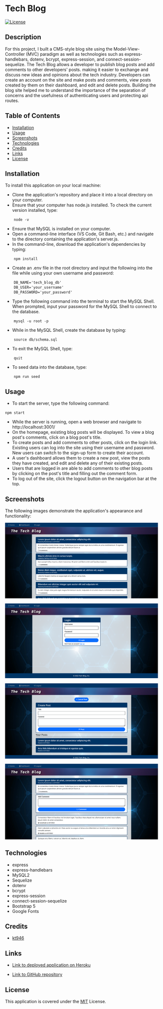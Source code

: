 # Tech Blog
[![License](https://img.shields.io/badge/License-MIT-blue)](https://opensource.org/licenses/MIT)

## Description

For this project, I built a CMS-style blog site using the Model-View-Controller (MVC) paradigm as well as technologies such as express-handlebars, dotenv, bcrypt, express-session, and connect-session-sequelize. The Tech Blog allows a developer to publish blog posts and add comments to other developers' posts. making it easier to exchange and discuss new ideas and opinions about the tech industry. Developers can create an account on the site and make posts and comments, view posts created by them on their dashboard, and edit and delete posts. Building the blog site helped me to understand the importance of the separation of concerns and the usefulness of authenticating users and protecting api routes.

## Table of Contents

* [Installation](#installation)
* [Usage](#usage)
* [Screenshots](#screenshots)
* [Technologies](#technologies)
* [Credits](#credits)
* [Links](#links)
* [License](#license)

## Installation

To install this application on your local machine:
- Clone the application's repository and place it into a local directory on your computer.
- Ensure that your computer has node.js installed. To check the current version installed, type:
```
    node -v
```
- Ensure that MySQL is installed on your computer.
- Open a command-line interface (VS Code, Git Bash, etc.) and navigate to the directory containing the application's server.js.
- In the command-line, download the application's dependencies by typing: 
```
    npm install
```
- Create an .env file in the root directory and input the following into the file while using your own username and password:
```
    DB_NAME='tech_blog_db'
    DB_USER='your_username'
    DB_PASSWORD='your_password'
```
- Type the following command into the terminal to start the MySQL Shell. When prompted, input your password for the MySQL Shell to connect to the database.
```
    mysql -u root -p 
```
- While in the MySQL Shell, create the database by typing: 
```
    source db/schema.sql
```
- To exit the MySQL Shell, type:
```
    quit
```
- To seed data into the database, type:
```
    npm run seed
```

## Usage

- To start the server, type the following command:
```
npm start
```
- While the server is running, open a web browser and navigate to http://localhost:3001/
- On the homepage, existing blog posts will be displayed. To view a blog post's comments, click on a blog post's title.
- To create posts and add comments to other posts, click on the login link. Existing users can log into the site using their username and password. New users can switch to the sign-up form to create their account.
- A user's dashboard allows them to create a new post, view the posts they have created, and edit and delete any of their existing posts.
- Users that are logged in are able to add comments to other blog posts by clicking on the post's title and filling out the comment form.
- To log out of the site, click the logout button on the navigation bar at the top.

## Screenshots

The following images demonstrate the application's appearance and functionality:

![Screenshot of homepage](./public/images/tech-blog-screenshot1.png)

![Screenshot of login form](./public/images/tech-blog-screenshot2.png)

![Screenshot of post form](./public/images/tech-blog-screenshot3.png)

![Screenshot of comment form](./public/images/tech-blog-screenshot4.png)

## Technologies

- express
- express-handlebars
- MySQL2
- Sequelize
- dotenv
- bcrypt
- express-session
- connect-session-sequelize
- Bootstrap 5
- Google Fonts

## Credits

- [kt946](https://github.com/kt946)

## Links

- [Link to deployed application on Heroku](https://sheltered-mesa-54132.herokuapp.com/)

- [Link to GitHub repository](https://github.com/kt946/tech-blog)

## License

This application is covered under the [MIT](https://opensource.org/licenses/MIT) License.